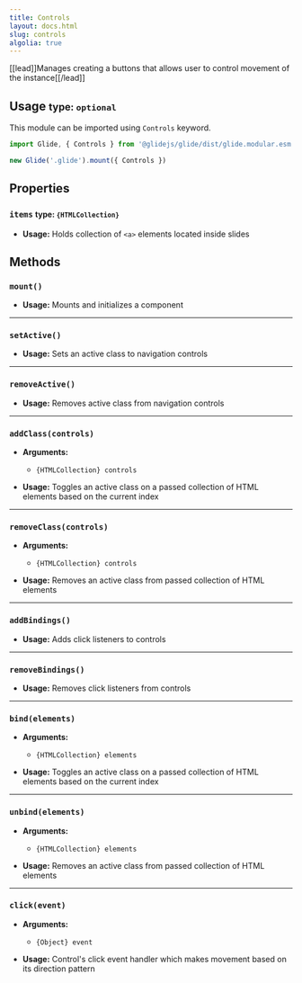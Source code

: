 ```yaml
---
title: Controls
layout: docs.html
slug: controls
algolia: true
---
```


[[lead]]Manages creating a buttons that allows user to control movement of the instance[[/lead]]

## Usage <small>type: `optional`</small>

This module can be imported using `Controls` keyword.

```js
import Glide, { Controls } from '@glidejs/glide/dist/glide.modular.esm'

new Glide('.glide').mount({ Controls })
```

## Properties

### `items` <small>type: `{HTMLCollection}`</small>

- **Usage:** Holds collection of `<a>` elements located inside slides

## Methods

### `mount()`

- **Usage:** Mounts and initializes a component

---

### `setActive()`

- **Usage:** Sets an active class to navigation controls

---

### `removeActive()`

- **Usage:** Removes active class from navigation controls

---

### `addClass(controls)`

- **Arguments:**
  - `{HTMLCollection} controls`

- **Usage:** Toggles an active class on a passed collection of HTML elements based on the current index

---

### `removeClass(controls)`

- **Arguments:**
  - `{HTMLCollection} controls`

- **Usage:** Removes an active class from passed collection of HTML elements

---

### `addBindings()`

- **Usage:** Adds click listeners to controls

---

### `removeBindings()`

- **Usage:** Removes click listeners from controls

---

### `bind(elements)`

- **Arguments:**
  - `{HTMLCollection} elements`

- **Usage:** Toggles an active class on a passed collection of HTML elements based on the current index

---

### `unbind(elements)`

- **Arguments:**
  - `{HTMLCollection} elements`

- **Usage:** Removes an active class from passed collection of HTML elements

---

### `click(event)`

- **Arguments:**
  - `{Object} event`

- **Usage:** Control's click event handler which makes movement based on its direction pattern